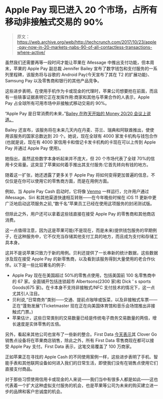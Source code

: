 # Apple Pay 现已进入 20 个市场，占所有移动非接触式交易的 90%

> 原文：<https://web.archive.org/web/http://techcrunch.com/2017/10/23/apple-pay-now-in-20-markets-nabs-90-of-all-contactless-transactions-where-active/>

虽然我们还需要再等一段时间才能让苹果在 iMessage 中推出支付功能，但本周末，苹果的 Apple Pay 副总裁 Jennifer Bailey 宣布了数字钱包和支付服务的一系列里程碑，该服务将与谷歌的 Android Pay(今天宣布了其在 T2 的扩展功能)、Samsung Pay 以及零售商和银行的其他产品竞争。

这些进步表明，在使用手机作为卡或现金的代理时，苹果公司想要抢在前面，而且有一些轶事证据表明它正在发挥作用:商家和其他与苹果合作的人表示，Apple Pay 占全球所有可用市场中非接触式移动交易的 90%。

“Apple Pay 是日常消费的未来，”[Bailey 在昨天开始的 Money 20/20 会议上说道。](https://web.archive.org/web/20230330114403/https://twitter.com/alarabasul/status/922262055951900673)

Bailey 还宣布，该服务将在未来几天内在丹麦、芬兰、瑞典和阿联酋推出，使使用该服务的国家总数达到 20 个。她说，现在全球有 4000 家发卡机构与钱包合作(也就是说，现在有 4000 家信用卡和借记卡发卡机构的卡现在可以上传到 Apple Pay 并通过 Apple Pay 使用)。

她指出，虽然这些数字本身听起来并不庞大，但 20 个市场代表了全球 70%的信用卡交易量。这突显了苹果如何着手推出其支付服务:它首先转向有钱的地方。

随着这一扩张，她还透露了更多关于 Apple Pay 将如何变得更加普遍的信息，不仅仅是在你可以使用它的零售商方面，而是在用例方面。

例如，当 Apple Pay Cash 启动时，它将像 [Venmo](https://web.archive.org/web/20230330114403/http://venmo.com/) 一样运行，允许用户通过 iMessage、Siri 和其他渠道快速相互转账——在今年晚些时候在 iOS 11 更新中更广泛地启动这项服务之前,“数千名”苹果员工已经在使用这项服务的封闭测试版。

但除此之外，用户还可以拿着这些钱直接在接受 Apple Pay 的零售商和其他商店消费。

这一点值得注意，因为这是苹果可能(不是现在，而是未来)提供钱包服务的早期例子，在这种服务中，它不仅充当存储其他支付工具的地方，而且成为支付和存储工具本身。

这并不是说苹果只致力于新的用例。贝利还提供了一长串新的统计数据，这些数据涉及现在接受 Apple Pay 的新零售商，以及看到该服务得到大量使用的老合作伙伴。以下是一些比较著名的例子:

*   Apple Pay 现在在美国超过 50%的零售点使用，包括美国前 100 名零售商中的 67 家。全面铺开包括连锁超市 Albertsons(2300 家)和 Dick ' s sports Goods(675 家)。在卡本身不支持非接触式/NFC 支付技术的情况下，这一点尤其引人注目。
*   贝利说,“日常商务”类别——交通、提前点咖啡或饭菜，以及非接触式车票——正在“蓬勃发展”(Ticketmaster 现在正在向美国体育馆和音乐会场馆推出非接触式门票。)
*   苹果估计，这些日常类别的交易数量已经是传统电子商务交易数量的两倍，增长速度是实体零售的五倍。

另外，看起来其他公司也宣布了一些新的整合。First Data [今天表示](https://web.archive.org/web/20230330114403/http://www.businesswire.com/news/home/20171023005692/en/Data-Unveils-Series-New-Initiatives-Apple-Pay)其 Clover Go 销售点设备将在苹果商店销售，除此之外，所有 First Data 零售商现在都可以接受 Apple Pay 支付。First Data 表示，这笔交易覆盖了 100 万商家。

正如苹果正在寻找的 Apple Cash 的不同使用案例一样，这些进步表明了手机、智能手表和其他联网设备如何进入我们的日常生活，即使我们没有在销售点使用它们直接支付商品。

对于那些习惯使用信用卡或现金的人来说——我们当中有很多人都是如此——这也代表着一个扩大这种虚拟支付服务的机会，也是苹果等公司为未来的购买建立进一步的品牌和客户忠诚度的机会。